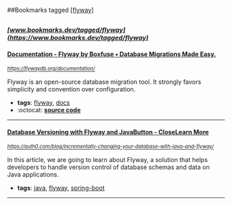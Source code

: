 ##Bookmarks tagged [[flyway]](https://www.bookmarks.dev?q=[flyway])

_<sup><sup>[www.bookmarks.dev/tagged/flyway](https://www.bookmarks.dev/tagged/flyway)</sup></sup>_
---
#### [ Documentation - Flyway by Boxfuse • Database Migrations Made Easy.](https://flywaydb.org/documentation/)
_<sup>https://flywaydb.org/documentation/</sup>_

Flyway is an open-source database migration tool. It strongly favors simplicity and convention over configuration.
* **tags**: [flyway](../tagged/flyway.md), [docs](../tagged/docs.md)
* :octocat: **[source code](https://github.com/flyway/flyway)**
---
#### [Database Versioning with Flyway and JavaButton - CloseLearn More](https://auth0.com/blog/incrementally-changing-your-database-with-java-and-flyway/)
_<sup>https://auth0.com/blog/incrementally-changing-your-database-with-java-and-flyway/</sup>_

In this article, we are going to learn about Flyway, a solution that helps developers to handle version control of database schemas and data on Java applications.
* **tags**: [java](../tagged/java.md), [flyway](../tagged/flyway.md), [spring-boot](../tagged/spring-boot.md)
---
